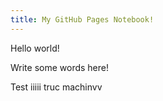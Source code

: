 ```yaml
---
title: My GitHub Pages Notebook!
---
```


Hello world!

Write some words here!

Test iiiii
 truc machinvv